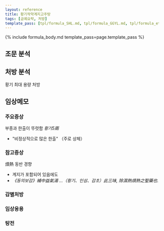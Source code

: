 ```yaml
---
layout: reference
title: 황기작약계지고주탕
tags: [금궤요략, 처방]
template_pass: [tpl/formula_SHL.md, tpl/formula_GGYL.md, tpl/formula_etc.md]
---
```


{% include formula_body.md template_pass=page.template_pass %}

## 조문 분석


## 처방 분석

황기 최대 용량 처방


## 임상메모

### 주요증상

부종과 한출이 뚜렷함 _황기5兩_
* "비정상적으로 많은 한출" （주로 상체）


### 참고증상

煩熱 동반 경향
* 계지가 포함되어 있음에도
* _《동의보감》補中益氣湯 ...（황기、인삼、감초）此三味, 除濕熱煩熱之聖藥也._

### 감별처방


### 임상응용




### 탕전
